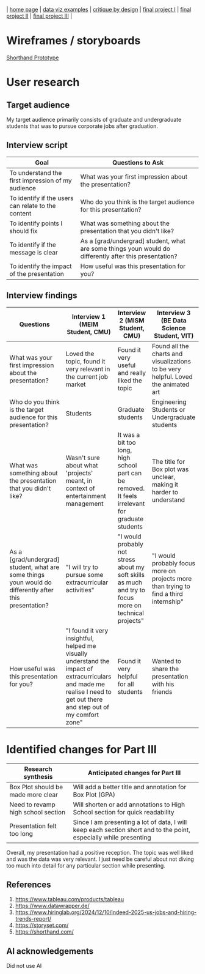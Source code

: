 | [home page](https://inferno080.github.io/ykale-dataviz-portfolio/) | [data viz examples](dataviz-examples) | [critique by design](critique-by-design) | [final project I](final-project-part-one) | [final project II](final-project-part-two) | [final project III](final-project-part-three) |

# Wireframes / storyboards

[Shorthand Prototype](https://preview.shorthand.com/8CrcmjXKrmo1axdj)

# User research 

## Target audience
My target audience primarily consists of graduate and undergraduate students that was to pursue corporate jobs after graduation. 

## Interview script

| Goal | Questions to Ask |
|------|------------------|
|  To understand the first impression of my audience   |    What was your first impression about the presentation?           |
|  To identify if the users can relate to the content    |      Who do you think is the target audience for this presentation?            |
|  To identify points I should fix    |    What was something about the presentation that you didn't like?              |
|  To identify if the message is clear   |    As a [grad/undergrad] student, what are some things youn would do differently after this presentation?          |
|  To identify the impact of the presentation   |    How useful was this presentation for you?          |


## Interview findings

| Questions               | Interview 1 (MEIM Student, CMU) | Interview 2 (MISM Student, CMU) | Interview 3 (BE Data Science Student, VIT) |
|-------------------------|--------------------------------|-------------|-------------|
|What was your first impression about the presentation? | Loved the topic, found it very relevant in the current job market |     Found it very useful and really liked the topic      |           Found all the charts and visualizations to be very helpful. Loved the animated art|
|        Who do you think is the target audience for this presentation?                     |        Students                       |   Graduate students          |   Engineering Students          or Undergraduate students
|        What was something about the presentation that you didn't like?      |   Wasn't sure about what 'projects' meant, in context of entertainment management        |       It was a bit too long, high school part can be removed. It feels irrelevant for graduate students      |   The title for Box plot was unclear, making it harder to understand |
|                As a [grad/undergrad] student, what are some things youn would do differently after this presentation?               |  "I will try to pursue some extracurricular activities"    |   "I would probably not stress about my soft skills as much and try to focus more on technical projects"       |       "I would probably focus more on projects more than trying to find a third internship"        |
|           How useful was this presentation for you?                  |           "I found it very insightful, helped me visually understand the impact of extracurriculars and made me realise I need to get out there and step out of my comfort zone"                    |    Found it very helpful for all students         |        Wanted to share the presentation with his friends                          |


# Identified changes for Part III

| Research synthesis                       | Anticipated changes for Part III                                                |
|------------------------------------------|---------------------------------------------------------------------------------|
| Box Plot should be made more clear | Will add a better title and annotation for Box Plot (GPA) |
|       Need to revamp high school section                                   |        Will shorten or add annotations to High School section for quick readability                                                                       |
|                      Presentation felt too long                 |        Since I am presenting a lot of data, I will keep each section short and to the point, especially while presenting                                 
                                                                 

Overall, my presentation had a positive reception. The topic was well liked and was the data was very relevant. I just need be careful about not diving too much into detail for any particular section while presenting.

## References
1. https://www.tableau.com/products/tableau
2. https://www.datawrapper.de/
3. https://www.hiringlab.org/2024/12/10/indeed-2025-us-jobs-and-hiring-trends-report/
4. https://storyset.com/
5. https://shorthand.com/


## AI acknowledgements
Did not use AI

